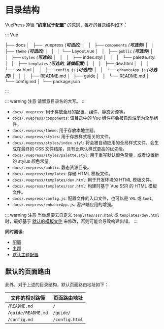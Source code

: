 # 目录结构

VuePress 遵循 **“约定优于配置”** 的原则，推荐的目录结构如下：

::: Vue

├── docs
│   ├── .vuepress _(**可选的**)_
│   │   ├── `components` _(**可选的**)_
│   │   ├── `theme` _(**可选的**)_
│   │   │   └── Layout.vue
│   │   ├── `public` _(**可选的**)_
│   │   ├── `styles` _(**可选的**)_
│   │   │   ├── index.styl
│   │   │   └── palette.styl
│   │   ├── `templates` _(**可选的, 谨慎配置**)_
│   │   │   ├── dev.html
│   │   │   └── ssr.html
│   │   ├── `config.js` _(**可选的**)_
│   │   └── `enhanceApp.js` _(**可选的**)_
│   │ 
│   ├── README.md
│   ├── guide
│   │   └── README.md
│   └── config.md
│ 
└── package.json

:::

::: warning 注意
请留意目录名的大写。
:::

- `docs/.vuepress`: 用于存放全局的配置、组件、静态资源等。
- `docs/.vuepress/components`: 该目录中的 Vue 组件将会被自动注册为全局组件。
- `docs/.vuepress/theme`: 用于存放本地主题。
- `docs/.vuepress/styles`: 用于存放样式相关的文件。
- `docs/.vuepress/styles/index.styl`: 将会被自动应用的全局样式文件，会生成在最终的 CSS 文件结尾，具有比默认样式更高的优先级。
- `docs/.vuepress/styles/palette.styl`: 用于重写默认颜色常量，或者设置新的 stylus 颜色常量。
- `docs/.vuepress/public`: 静态资源目录。
- `docs/.vuepress/templates`: 存储 HTML 模板文件。
- `docs/.vuepress/templates/dev.html`: 用于开发环境的 HTML 模板文件。
- `docs/.vuepress/templates/ssr.html`: 构建时基于 Vue SSR 的 HTML 模板文件。
- `docs/.vuepress/config.js`: 配置文件的入口文件，也可以是 `YML` 或 `toml`。
- `docs/.vuepress/enhanceApp.js`: 客户端应用的增强。

::: warning 注意
当你想要去自定义 `templates/ssr.html` 或 `templates/dev.html` 时，最好基于 [默认的模板文件](https://github.com/vuejs/vuepress/blob/master/packages/%40vuepress/core/lib/app/index.dev.html) 来修改，否则可能会导致构建出错。
:::

**同时阅读:** 

- [配置](../config/README.md)
- [主题](../theme/README.md)
- [默认主题配置](../theme/default-theme-config.md)

## 默认的页面路由

此外，对于上述的目录结构，默认页面路由地址如下：

| 文件的相对路径 | 页面路由地址 |
|---|---|
| `/README.md` | `/` |
| `/guide/README.md` | `/guide/` |
| `/config.md` | `/config.html` |
